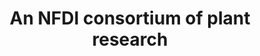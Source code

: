 ---
heading: DataPLANT
title: An NFDI consortium of plant research
bg-color: mint-lighter-70
emphasis-color: darkblue
image: ../../images/About/DataPLANT-n.svg
layout: text-right-image-left

---